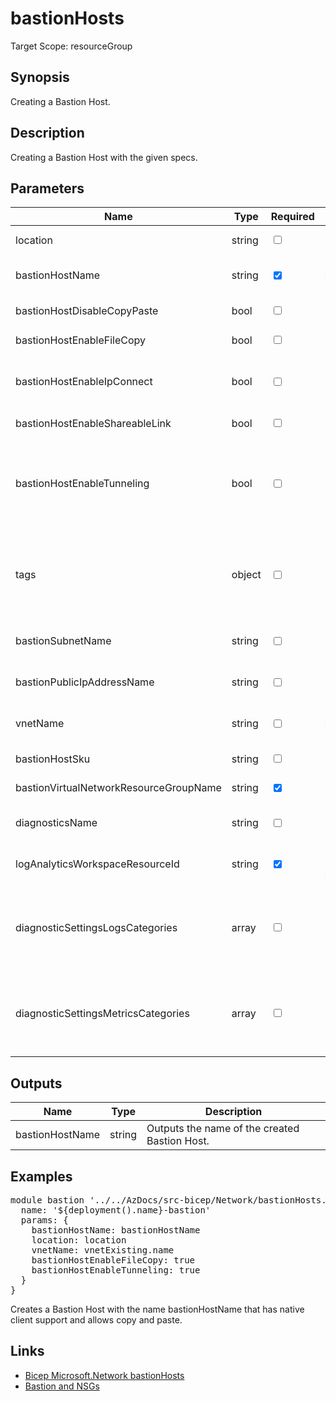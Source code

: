 # bastionHosts

Target Scope: resourceGroup

## Synopsis
Creating a Bastion Host.

## Description
Creating a Bastion Host with the given specs.

## Parameters
| Name | Type | Required | Validation | Default value | Description |
| -- |  -- | -- | -- | -- | -- |
| location | string | <input type="checkbox"> | None | <pre>resourceGroup().location</pre> | Specifies the Azure location where the resource should be created. Defaults to the resourcegroup location. |
| bastionHostName | string | <input type="checkbox" checked> | Length between 1-80 | <pre></pre> | Specifies the name of the Azure Bastion resource. |
| bastionHostDisableCopyPaste | bool | <input type="checkbox"> | None | <pre>false</pre> | Enable/Disable Copy/Paste feature of the Bastion Host resource. |
| bastionHostEnableFileCopy | bool | <input type="checkbox"> | None | <pre>false</pre> | Enable/Disable File Copy (between Host & Client) feature of the Bastion Host resource. |
| bastionHostEnableIpConnect | bool | <input type="checkbox"> | None | <pre>false</pre> | Enable/Disable IP Connect feature of the Bastion Host resource. This will allow you to connect to VM\'s (either azure or non-azure) using the VM\'s private IP address through Bastion. |
| bastionHostEnableShareableLink | bool | <input type="checkbox"> | None | <pre>false</pre> | Enable/Disable Shareable Link of the Bastion Host resource which is a URL to the bastion remote to the VM. |
| bastionHostEnableTunneling | bool | <input type="checkbox"> | None | <pre>false</pre> | Enable/Disable Tunneling feature of the Bastion Host resource.<br>SSH tunneling is a method of transporting arbitrary networking data over an encrypted SSH connection. It can be used to add encryption to legacy applications. It can also be used to implement VPNs (Virtual Private Networks) and access intranet services across firewalls. |
| tags | object | <input type="checkbox"> | None | <pre>{}</pre> | The tags to apply to this resource. This is an object with key/value pairs.<br>Example:<br>{<br>&nbsp;&nbsp;&nbsp;FirstTag: myvalue<br>&nbsp;&nbsp;&nbsp;SecondTag: another value<br>} |
| bastionSubnetName | string | <input type="checkbox"> | Length between 1-80 | <pre>'AzureBastionSubnet'</pre> | Name of the Azure Bastion subnet. This is probably going to have to be `AzureBastionSubnet` due to Azure restrictions. |
| bastionPublicIpAddressName | string | <input type="checkbox"> | Length between 1-80 | <pre>'pip-${bastionHostName}'</pre> | The resource name of the Public IP for this Azure Bastion host. |
| vnetName | string | <input type="checkbox"> | Length between 2-64 | <pre>''</pre> | The VNet name to onboard this Azure Bastion Host into. |
| bastionHostSku | string | <input type="checkbox"> | `'Basic'` or  `'Standard'` | <pre>'Standard'</pre> | The sku for the Bastion host. |
| bastionVirtualNetworkResourceGroupName | string | <input type="checkbox" checked> | None | <pre></pre> | The resource group of the virtual network the bastion subnet is in. |
| diagnosticsName | string | <input type="checkbox"> | Length between 1-260 | <pre>'AzurePlatformCentralizedLogging'</pre> | The name of the diagnostics. This defaults to `AzurePlatformCentralizedLogging`. |
| logAnalyticsWorkspaceResourceId | string | <input type="checkbox" checked> | Length between 0-* | <pre></pre> | The azure resource id of the log analytics workspace to log the diagnostics to. If you set this to an empty string, logging & diagnostics will be disabled. |
| diagnosticSettingsLogsCategories | array | <input type="checkbox"> | None | <pre>[<br>  {<br>    categoryGroup: 'allLogs'<br>    enabled: true<br>  }<br>]</pre> | Which log categories to enable; This defaults to `allLogs`. For array/object format, please refer to https://docs.microsoft.com/en-us/azure/templates/microsoft.insights/diagnosticsettings?tabs=bicep#logsettings. |
| diagnosticSettingsMetricsCategories | array | <input type="checkbox"> | None | <pre>[<br>  {<br>    categoryGroup: 'AllMetrics'<br>    enabled: true<br>  }<br>]</pre> | Which Metrics categories to enable; This defaults to `AllMetrics`. For array/object format, please refer to https://docs.microsoft.com/en-us/azure/templates/microsoft.insights/diagnosticsettings?tabs=bicep&pivots=deployment-language-bicep#metricsettings |
## Outputs
| Name | Type | Description |
| -- |  -- | -- |
| bastionHostName | string | Outputs the name of the created Bastion Host. |
## Examples
<pre>
module bastion '../../AzDocs/src-bicep/Network/bastionHosts.bicep' = {
  name: '${deployment().name}-bastion'
  params: {
    bastionHostName: bastionHostName
    location: location
    vnetName: vnetExisting.name
    bastionHostEnableFileCopy: true
    bastionHostEnableTunneling: true
  }
}
</pre>
<p>Creates a Bastion Host with the name bastionHostName that has native client support and allows copy and paste.</p>

## Links
- [Bicep Microsoft.Network bastionHosts](https://learn.microsoft.com/en-us/azure/templates/microsoft.network/bastionhosts?pivots=deployment-language-bicep)<br>
- [Bastion and NSGs](https://learn.microsoft.com/en-gb/azure/bastion/bastion-nsg)


